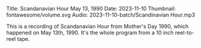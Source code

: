 Title: Scandanavian Hour May 13, 1990
Date: 2023-11-10
Thumbnail: fontawesome/volume.svg
Audio: 2023-11-10-batch/Scandinavian Hour.mp3

This is a recording of Scandanavian Hour from Mother's Day 1990, which happened on May 13th, 1990. It's the whole program from a 10 inch reel-to-reel tape.
